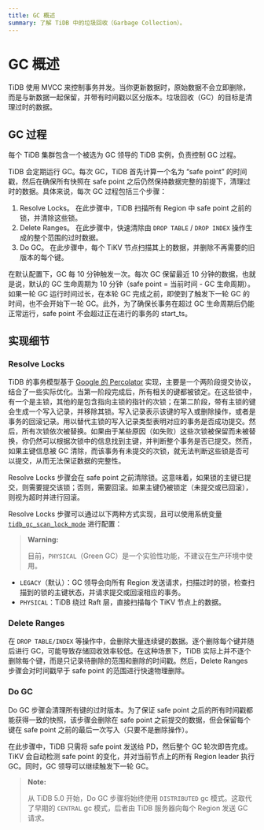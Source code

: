 ```yaml
---
title: GC 概述
summary: 了解 TiDB 中的垃圾回收（Garbage Collection）。
---
```


# GC 概述

TiDB 使用 MVCC 来控制事务并发。当你更新数据时，原始数据不会立即删除，而是与新数据一起保留，并带有时间戳以区分版本。垃圾回收（GC）的目标是清理过时的数据。

## GC 过程

每个 TiDB 集群包含一个被选为 GC 领导的 TiDB 实例，负责控制 GC 过程。

TiDB 会定期运行 GC。每次 GC，TiDB 首先计算一个名为 “safe point” 的时间戳，然后在确保所有快照在 safe point 之后仍然保持数据完整的前提下，清理过时的数据。具体来说，每次 GC 过程包括三个步骤：

1. Resolve Locks。 在此步骤中，TiDB 扫描所有 Region 中 safe point 之前的锁，并清除这些锁。
2. Delete Ranges。 在此步骤中，快速清除由 `DROP TABLE` / `DROP INDEX` 操作生成的整个范围的过时数据。
3. Do GC。 在此步骤中，每个 TiKV 节点扫描其上的数据，并删除不再需要的旧版本的每个键。

在默认配置下，GC 每 10 分钟触发一次。每次 GC 保留最近 10 分钟的数据，也就是说，默认的 GC 生命周期为 10 分钟（safe point = 当前时间 - GC 生命周期）。如果一轮 GC 运行时间过长，在本轮 GC 完成之前，即使到了触发下一轮 GC 的时间，也不会开始下一轮 GC。此外，为了确保长事务在超过 GC 生命周期后仍能正常运行，safe point 不会超过正在进行的事务的 start_ts。

## 实现细节

### Resolve Locks

TiDB 的事务模型基于 [Google 的 Percolator](https://ai.google/research/pubs/pub36726) 实现，主要是一个两阶段提交协议，结合了一些实际优化。当第一阶段完成后，所有相关的键都被锁定。在这些锁中，有一个是主锁，其他的是包含指向主锁的指针的次锁；在第二阶段，带有主锁的键会生成一个写入记录，并移除其锁。写入记录表示该键的写入或删除操作，或者是事务的回滚记录。用以替代主锁的写入记录类型表明对应的事务是否成功提交。然后，所有次锁依次被替换。如果由于某些原因（如失败）这些次锁被保留而未被替换，你仍然可以根据次锁中的信息找到主键，并判断整个事务是否已提交。然而，如果主键信息被 GC 清除，而该事务有未提交的次锁，就无法判断这些锁是否可以提交，从而无法保证数据的完整性。

Resolve Locks 步骤会在 safe point 之前清除锁。这意味着，如果锁的主键已提交，则需要提交该锁；否则，需要回滚。如果主键仍被锁定（未提交或已回滚），则视为超时并进行回滚。

Resolve Locks 步骤可以通过以下两种方式实现，且可以使用系统变量 [`tidb_gc_scan_lock_mode`](/system-variables.md#tidb_gc_scan_lock_mode-new-in-v50) 进行配置：

> **Warning:**
>
> 目前，`PHYSICAL`（Green GC）是一个实验性功能，不建议在生产环境中使用。

- `LEGACY`（默认）：GC 领导会向所有 Region 发送请求，扫描过时的锁，检查扫描到的锁的主键状态，并请求提交或回滚相应的事务。
- `PHYSICAL`：TiDB 绕过 Raft 层，直接扫描每个 TiKV 节点上的数据。

### Delete Ranges

在 `DROP TABLE/INDEX` 等操作中，会删除大量连续键的数据。逐个删除每个键并随后进行 GC，可能导致存储回收效率较低。在这种场景下，TiDB 实际上并不逐个删除每个键，而是只记录待删除的范围和删除的时间戳。然后，Delete Ranges 步骤会对时间戳早于 safe point 的范围进行快速物理删除。

### Do GC

Do GC 步骤会清理所有键的过时版本。为了保证 safe point 之后的所有时间戳都能获得一致的快照，该步骤会删除在 safe point 之前提交的数据，但会保留每个键在 safe point 之前的最后一次写入（只要不是删除操作）。

在此步骤中，TiDB 只需将 safe point 发送给 PD，然后整个 GC 轮次即告完成。TiKV 会自动检测 safe point 的变化，并对当前节点上的所有 Region leader 执行 GC。同时，GC 领导可以继续触发下一轮 GC。

> **Note:**
>
> 从 TiDB 5.0 开始，Do GC 步骤将始终使用 `DISTRIBUTED` gc 模式。这取代了早期的 `CENTRAL` gc 模式，后者由 TiDB 服务器向每个 Region 发送 GC 请求。
